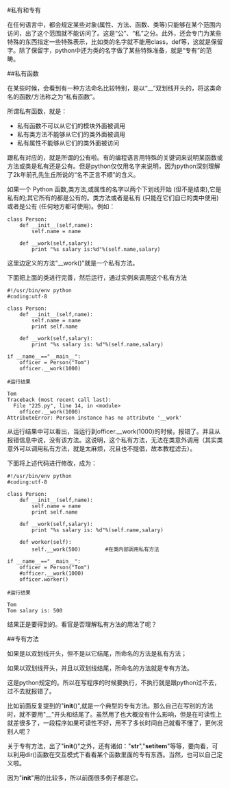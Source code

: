 #私有和专有

在任何语言中，都会规定某些对象(属性、方法、函数、类等)只能够在某个范围内访问，出了这个范围就不能访问了。这是“公”、“私”之分。此外，还会专门为某些特殊的东西指定一些特殊表示，比如类的名字就不能用class，def等，这就是保留字。除了保留字，python中还为类的名字做了某些特殊准备，就是“专有”的范畴。

##私有函数

在某些时候，会看到有一种方法命名比较特别，是以“__”双划线开头的，将这类命名的函数/方法称之为“私有函数”。

所谓私有函数，就是：

- 私有函数不可以从它们的模块外面被调用
- 私有类方法不能够从它们的类外面被调用
- 私有属性不能够从它们的类外面被访问

跟私有对应的，就是所谓的公有啦。有的编程语言用特殊的关键词来说明某函数或方法或类是私有还是公有。但是python仅仅用名字来说明，因为python深刻理解了2k年前孔先生丘所说的“名不正言不顺”的含义。

如果一个 Python 函数,类方法,或属性的名字以两个下划线开始 (但不是结束),它是私有的;其它所有的都是公有的。类方法或者是私有 (只能在它们自已的类中使用) 或者是公有 (任何地方都可使用)。例如：

    class Person:
        def __init__(self,name):
            self.name = name

        def __work(self,salary):
            print "%s salary is:%d"%(self.name,salary)

这里边定义的方法"__work()"就是一个私有方法。

下面把上面的类进行完善，然后运行，通过实例来调用这个私有方法

    #!/usr/bin/env python
    #coding:utf-8
     
    class Person:
        def __init__(self,name):
            self.name = name
            print self.name
             
        def __work(self,salary):
            print "%s salary is: %d"%(self.name,salary)
             
    if __name__=="__main__":
        officer = Person("Tom")
        officer.__work(1000)

    #运行结果

    Tom
    Traceback (most recent call last):
      File "225.py", line 14, in <module>
        officer.__work(1000)
    AttributeError: Person instance has no attribute '__work'

从运行结果中可以看出，当运行到officer.__work(1000)的时候，报错了。并且从报错信息中说，没有该方法。这说明，这个私有方法，无法在类意外调用（其实类意外可以调用私有方法，就是太麻烦，况且也不提倡，故本教程滤去）。

下面将上述代码进行修改，成为：

    #!/usr/bin/env python
    #coding:utf-8
     
    class Person:
        def __init__(self,name):
            self.name = name
            print self.name
             
        def __work(self,salary):
            print "%s salary is: %d"%(self.name,salary)
        
        def worker(self):
            self.__work(500)        #在类内部调用私有方法

    if __name__=="__main__":
        officer = Person("Tom")
        #officer.__work(1000)
        officer.worker()

    #运行结果

    Tom
    Tom salary is: 500

结果正是要得到的。看官是否理解私有方法的用法了呢？

##专有方法

如果是以双划线开头，但不是以它结尾，所命名的方法是私有方法；

如果以双划线开头，并且以双划线结尾，所命名的方法就是专有方法。

这是python规定的。所以在写程序的时候要执行，不执行就是跟python过不去，过不去就报错了。

比如前面反复提到的"__init__()",就是一个典型的专有方法。那么自己在写别的方法时，就不要用"__"开头和结尾了。虽然用了也大概没有什么影响，但是在可读性上就差很多了，一段程序如果可读性不好，用不了多长时间自己就看不懂了，更何况别人呢？

关于专有方法，出了"__init__()"之外，还有诸如："__str__","__setitem__"等等，要向看，可以利用dir()函数在交互模式下看看某个函数里面的专有东西。当然，也可以自己定义啦。

因为"__init__"用的比较多，所以前面很多例子都是它。
